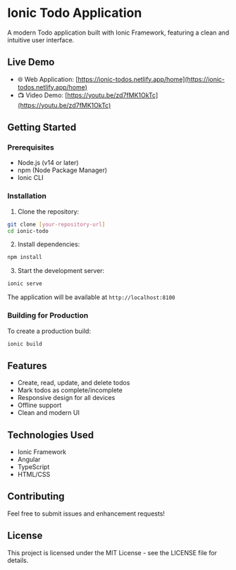 # Ionic Todo Application

A modern Todo application built with Ionic Framework, featuring a clean and intuitive user interface.

## Live Demo

- 🌐 Web Application: [https://ionic-todos.netlify.app/home](https://ionic-todos.netlify.app/home)
- 📺 Video Demo: [https://youtu.be/zd7fMK1OkTc](https://youtu.be/zd7fMK1OkTc)

## Getting Started

### Prerequisites

- Node.js (v14 or later)
- npm (Node Package Manager)
- Ionic CLI

### Installation

1. Clone the repository:
```bash
git clone [your-repository-url]
cd ionic-todo
```

2. Install dependencies:
```bash
npm install
```

3. Start the development server:
```bash
ionic serve
```

The application will be available at `http://localhost:8100`

### Building for Production

To create a production build:

```bash
ionic build
```

## Features

- Create, read, update, and delete todos
- Mark todos as complete/incomplete
- Responsive design for all devices
- Offline support
- Clean and modern UI

## Technologies Used

- Ionic Framework
- Angular
- TypeScript
- HTML/CSS

## Contributing

Feel free to submit issues and enhancement requests!

## License

This project is licensed under the MIT License - see the LICENSE file for details.
